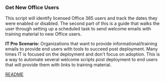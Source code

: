 ### Get New Office Users
This script will identify licensed Office 365 users and track the dates they were enabled or disabled. The second part of this is a guide that walks the user through setting up a scheduled task to send welcome emails with training material to new Office users. 

**IT Pro Scenario:** Organizations that want to provide informational/training emails to provide end users with tools to succeed post deployment. Many times IT is focused on the deployment and don't focus on adoption. This is a way to automate several welcome scripts post deployment to end users that will provide them with links to training material. 

[README](https://github.com/OfficeDev/Office-IT-Pro-Deployment-Scripts/wiki/README_Get-NewOfficeUsers)
